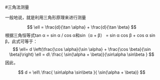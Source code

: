 #三角法测量

一般地说，就是利用三角形原理来进行测量

$$ \ell = \frac{d}{\tan \alpha} + \frac{d}{\tan \beta} $$
根据三角恒等式tan α = sin α / cos α和sin（α + β） = sin α cos β + cos α sin β，此式可等于：
$$
\ell= d \left(\frac{\cos \alpha}{\sin \alpha} + \frac{\cos \beta}{\sin \beta}\right)
\ell = d\ \frac{ \sin(\alpha + \beta)}{\sin\alpha \sin\beta } $$
因此，

$$ d = \ell\ \frac{ \sin\alpha \sin\beta }{ \sin(\alpha + \beta)}  $$
